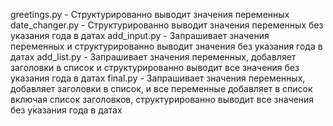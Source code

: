 greetings.py - Структурированно выводит значения переменных
date_changer.py - Структурированно выводит значения переменных без указания года в датах
add_input.py - Запрашивает значения переменных и структурированно выводит значения без указания года в датах
add_list.py - Запрашивает значения переменных, добавляет заголовки в список и структурированно выводит все значения без указания года в датах
final.py - Запрашивает значения переменных, добавляет заголовки в список, и все переменные добавляет в список включая список заголовков, структурированно выводит все значения без указания года в датах
